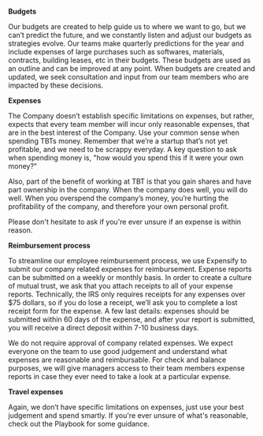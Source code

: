 **Budgets**

Our budgets are created to help guide us to where we want to go, but we can’t predict the future, and we constantly listen and adjust our budgets as strategies evolve. Our teams make quarterly predictions for the year and include expenses of large purchases such as softwares, materials, contracts, building leases, etc in their budgets. These budgets are used as an outline and can be improved at any point. When budgets are created and updated, we seek consultation and input from our team members who are impacted by these decisions.

**Expenses**

The Company doesn’t establish specific limitations on expenses, but rather, expects that every team member will incur only reasonable expenses, that are in the best interest of the Company. Use your common sense when spending TBTs money. Remember that we’re a startup that’s not yet profitable, and we need to be scrappy everyday. A key question to ask when spending money is, "how would you spend this if it were your own money?"

Also, part of the benefit of working at TBT is that you gain shares and have part ownership in the company. When the company does well, you will do well. When you overspend the company’s money, you’re hurting the profitability of the company, and therefore your own personal profit. 

Please don't hesitate to ask if you're ever unsure if an expense is within reason.

**Reimbursement process**

To streamline our employee reimbursement process, we use Expensify to submit our company related expenses for reimbursement. Expense reports can be submitted on a weekly or monthly basis. In order to create a culture of mutual trust, we ask that you attach receipts to all of your expense reports. Technically, the IRS only requires receipts for any expenses over $75 dollars, so if you do lose a receipt, we’ll ask you to complete a lost receipt form for the expense. A few last details: expenses should be submitted within 60 days of the expense, and after your report is submitted, you will receive a direct deposit within 7-10 business days.

We do not require approval of company related expenses. We expect everyone on the team to use good judgement and understand what expenses are reasonable and reimbursable. For check and balance purposes, we will give managers access to their team members expense reports in case they ever need to take a look at a particular expense. 

**Travel expenses**

Again, we don’t have specific limitations on expenses, just use your best judgement and spend smartly. If you're ever unsure of what's reasonable, check out the Playbook for some guidance. 
